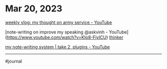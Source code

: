 # Mar 20, 2023

[weekly vlog: my thought on army service - YouTube](https://www.youtube.com/watch?v=3vivxARuJlA) 

[note-writing on improve my speaking @askvinh - YouTube] (https://www.youtube.com/watch?v=KIo8-FjvlCU) [thinker](thinker.md)

[my note-writing system | take 2, plugins - YouTube](https://www.youtube.com/watch?v=KJpDepXMEPo)

---

#journal